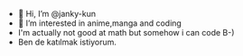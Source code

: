- 👋 Hi, I’m @janky-kun
- 👀 I’m interested in anime,manga and coding
- I'm actually not good at math but somehow i can code B-)
- Ben de katılmak istiyorum. 
<!---
janky-kun/janky-kun is a ✨ special ✨ repository because its `README.md` (this file) appears on your GitHub profile.
You can click the Preview link to take a look at your changes.
--->
